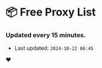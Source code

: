 # :package: Free Proxy List
### Updated every 15 minutes.

- Last updated: `2024-10-22 06:45`

:heart:
